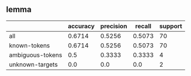 
## lemma

|                  | accuracy | precision | recall | support |
|------------------|----------|-----------|--------|---------|
| all              | 0.6714   | 0.5256    | 0.5073 | 70      |
| known-tokens     | 0.6714   | 0.5256    | 0.5073 | 70      |
| ambiguous-tokens | 0.5      | 0.3333    | 0.3333 | 4       |
| unknown-targets  | 0.0      | 0.0       | 0.0    | 2       |

